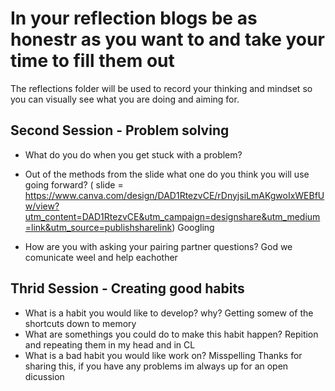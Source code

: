 # In your reflection blogs be as honestr as you want to and take your time to fill them out
The reflections folder will be used to record your thinking and mindset so you can visually see what you are doing and aiming for.


## Second Session - Problem solving
- What do you do when you get stuck with a problem? 

- Out of the methods from the slide what one do you think you will use going forward? ( slide = https://www.canva.com/design/DAD1RtezvCE/rDnyjsiLmAKgwoIxWEBfUw/view?utm_content=DAD1RtezvCE&utm_campaign=designshare&utm_medium=link&utm_source=publishsharelink)
Googling
- How are you with asking your pairing partner questions? 
God we comunicate weel and help eachother


## Thrid Session - Creating good habits
- What is a habit you would like to develop? why?
Getting somew of the shortcuts down to memory
- What are somethings you could do to make this habit happen?
Repition and repeating them in my head and in CL
- What is a bad habit you would like work on?
Misspelling
Thanks for sharing this, if you have any problems im always up for an open dicussion
